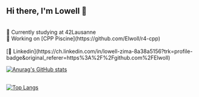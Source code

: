 ## Hi there, I'm Lowell 👋
<br />
🌱  Currently studying at 42Lausanne <br>
🧠  Working on [CPP Piscine](https://github.com/Elwoll/r4-cpp)
<br />
<br />
[📨 Linkedin](https://ch.linkedin.com/in/lowell-zima-8a38a5156?trk=profile-badge&original_referer=https%3A%2F%2Fgithub.com%2FElwoll)

<br />

[![Anurag's GitHub stats](https://github-readme-stats.vercel.app/api?username=elwoll&show_icons=true&hide=contribs,issues&theme=tokyonight)](https://github.com/anuraghazra/github-readme-stats)
<br /><br />

[![Top Langs](https://github-readme-stats.vercel.app/api/top-langs/?username=elwoll&layout=compact&theme=tokyonight)](https://github.com/anuraghazra/github-readme-stats)
<br />
